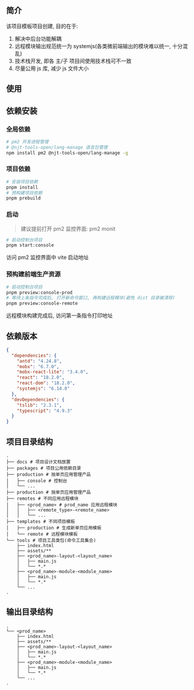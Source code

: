 ## 简介

该项目模板项目创建, 目的在于:

1. 解决中后台功能解耦
2. 远程模块输出规范统一为 systemjs(各类微前端输出的模块难以统一, 十分混乱)
3. 技术栈开发, 即各 主/子 项目间使用技术栈可不一致
4. 尽量公用 js 库, 减少 js 文件大小

## 使用

## 依赖安装

### 全局依赖

```sh
# pm2 开发进程管理
# @njt-tools-open/lang-manage 语言包管理
npm install pm2 @njt-tools-open/lang-manage -g
```

### 项目依赖

```sh
# 安装项目依赖
pnpm install
# 预构建项目依赖
pnpm prebuild
```

### 启动

> 建议提前打开 pm2 监控界面: pm2 monit

```sh
# 启动控制台项目
pnpm start:console
```

访问 pm2 监控界面中 vite 启动地址

### 预构建前端生产资源

```sh
# 启动控制台项目
pnpm preview:console-prod
# 等待上条指令完成后, 打开新命令窗口, 再构建远程模块(避免 dist 目录被清除)
pnpm preview:console-remote
```

远程模块构建完成后, 访问第一条指令打印地址

## 依赖版本

```json
{
  "dependencies": {
    "antd": "4.24.8",
    "mobx": "6.7.0",
    "mobx-react-lite": "3.4.0",
    "react": "18.2.0",
    "react-dom": "18.2.0",
    "systemjs": "6.14.0"
  },
  "devDependencies": {
    "tslib": "2.3.1",
    "typescript": "4.9.3"
  }
}
```

## 项目目录结构

```
.
├── docs # 项目设计文档放置
├── packages # 项目公用依赖目录
├── production # 按单页应用管理产品
│   ├── console # 控制台
│   └── ...
├── production # 按单页应用管理产品
├── remotes # 不同应用远程模块
│   ├── <prod_name> # prod_name 应用远程模块
│   │   ├── <remote_type>-<remote_name>
│   │   └── ...
├── templates # 不同项目模板
│   ├── production # 生成新单页应用模板
│   └── remote # 远程模块模板
└── tools # 项目工具类包(命令工具集合)
    ├── index.html
    ├── assets/**
    ├── <prod_name>-layout-<layout_name>
    │   ├── main.js
    │   └── *.*
    ├── <prod_name>-module-<module_name>
    │   ├── main.js
    │   └── *.*
    └── ...
.
```

## 输出目录结构

```
.
└── <prod_name>
    ├── index.html
    ├── assets/**
    ├── <prod_name>-layout-<layout_name>
    │   ├── main.js
    │   └── *.*
    ├── <prod_name>-module-<module_name>
    │   ├── main.js
    │   └── *.*
    └── ...
.
```
